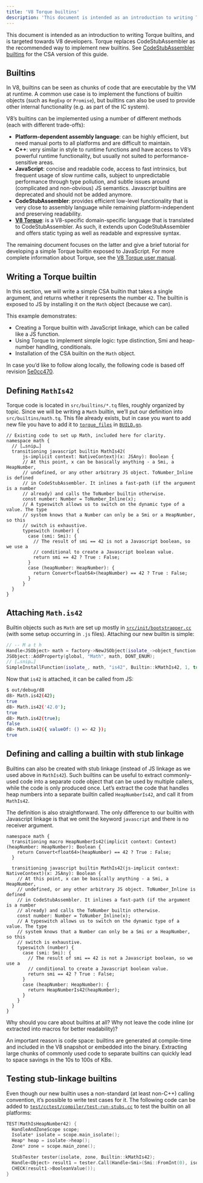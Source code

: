 ```yaml
---
title: 'V8 Torque builtins'
description: 'This document is intended as an introduction to writing Torque builtins, and is targeted towards V8 developers.'
---
```

This document is intended as an introduction to writing Torque builtins, and is targeted towards V8 developers. Torque replaces CodeStubAssembler as the recommended way to implement new builtins. See [CodeStubAssembler builtins](/docs/csa-builtins) for the CSA version of this guide.

## Builtins

In V8, builtins can be seen as chunks of code that are executable by the VM at runtime. A common use case is to implement the functions of builtin objects (such as `RegExp` or `Promise`), but builtins can also be used to provide other internal functionality (e.g. as part of the IC system).

V8’s builtins can be implemented using a number of different methods (each with different trade-offs):

- **Platform-dependent assembly language**: can be highly efficient, but need manual ports to all platforms and are difficult to maintain.
- **C++**: very similar in style to runtime functions and have access to V8’s powerful runtime functionality, but usually not suited to performance-sensitive areas.
- **JavaScript**: concise and readable code, access to fast intrinsics, but frequent usage of slow runtime calls, subject to unpredictable performance through type pollution, and subtle issues around (complicated and non-obvious) JS semantics. Javascript builtins are deprecated and should not be added anymore.
- **CodeStubAssembler**: provides efficient low-level functionality that is very close to assembly language while remaining platform-independent and preserving readability.
- **[V8 Torque](/docs/torque)**: is a V8-specific domain-specific language that is translated to CodeStubAssembler. As such, it extends upon CodeStubAssembler and offers static typing as well as readable and expressive syntax.

The remaining document focuses on the latter and give a brief tutorial for developing a simple Torque builtin exposed to JavaScript. For more complete information about Torque, see the [V8 Torque user manual](/docs/torque).

## Writing a Torque builtin

In this section, we will write a simple CSA builtin that takes a single argument, and returns whether it represents the number `42`. The builtin is exposed to JS by installing it on the `Math` object (because we can).

This example demonstrates:

- Creating a Torque builtin with JavaScript linkage, which can be called like a JS function.
- Using Torque to implement simple logic: type distinction, Smi and heap-number handling, conditionals.
- Installation of the CSA builtin on the `Math` object.

In case you’d like to follow along locally, the following code is based off revision [5e0cc470](https://chromium.googlesource.com/v8/v8/+/5e0cc470deed2d3b0957b7441d1e960313bbbf2d).

## Defining `MathIs42`

Torque code is located in `src/builtins/*.tq` files, roughly organized by topic. Since we will be writing a `Math` builtin, we’ll put our definition into `src/builtins/math.tq`.
This file already exists, but in case you want to add new file you have to add it to [`torque_files`](https://source.chromium.org/chromium/v8/v8.git/+/5e0cc470deed2d3b0957b7441d1e960313bbbf2d:BUILD.gn;l=1892) in [`BUILD.gn`](https://cs.chromium.org/chromium/src/v8/BUILD.gn).

```torque
// Existing code to set up Math, included here for clarity.
namespace math {
  // […snip…]
  transitioning javascript builtin MathIs42(
      js-implicit context: NativeContext)(x: JSAny): Boolean {
      // At this point, x can be basically anything - a Smi, a HeapNumber,
      // undefined, or any other arbitrary JS object. ToNumber_Inline is defined
      // in CodeStubAssembler. It inlines a fast-path (if the argument is a number
      // already) and calls the ToNumber builtin otherwise.
      const number: Number = ToNumber_Inline(x);
      // A typeswitch allows us to switch on the dynamic type of a value. The type
      // system knows that a Number can only be a Smi or a HeapNumber, so this
      // switch is exhaustive.
      typeswitch (number) {
        case (smi: Smi): {
          // The result of smi == 42 is not a Javascript boolean, so we use a
          // conditional to create a Javascript boolean value.
          return smi == 42 ? True : False;
        }
        case (heapNumber: HeapNumber): {
          return Convert<float64>(heapNumber) == 42 ? True : False;
        }
      }
  }
}
```

## Attaching `Math.is42`

Builtin objects such as `Math` are set up mostly in [`src/init/bootstrapper.cc`](https://cs.chromium.org/chromium/src/v8/src/init/bootstrapper.cc?q=src/init/bootstrapper.cc+package:%5Echromium$&l=1) (with some setup occurring in `.js` files). Attaching our new builtin is simple:

```cpp
// -- M a t h
Handle<JSObject> math = factory->NewJSObject(isolate_->object_function(), AllocationType::kOld);
JSObject::AddProperty(global, "Math", math, DONT_ENUM);
// […snip…]
SimpleInstallFunction(isolate_, math, "is42", Builtin::kMathIs42, 1, true);
```

Now that `is42` is attached, it can be called from JS:

```bash
$ out/debug/d8
d8> Math.is42(42);
true
d8> Math.is42('42.0');
true
d8> Math.is42(true);
false
d8> Math.is42({ valueOf: () => 42 });
true
```

## Defining and calling a builtin with stub linkage

Builtins can also be created with stub linkage (instead of JS linkage as we used above in `MathIs42`). Such builtins can be useful to extract commonly-used code into a separate code object that can be used by multiple callers, while the code is only produced once. Let’s extract the code that handles heap numbers into a separate builtin called `HeapNumberIs42`, and call it from `MathIs42`.

The definition is also straightforward. The only difference to our builtin with Javascript linkage is that we omit the keyword `javascript` and there is no receiver argument.

```torque
namespace math {
  transitioning macro HeapNumberIs42(implicit context: Context)(heapNumber: HeapNumber): Boolean {
    return Convert<float64>(heapNumber) == 42 ? True : False;
  }

  transitioning javascript builtin MathIs42(js-implicit context: NativeContext)(x: JSAny): Boolean {
    // At this point, x can be basically anything - a Smi, a HeapNumber,
    // undefined, or any other arbitrary JS object. ToNumber_Inline is defined
    // in CodeStubAssembler. It inlines a fast-path (if the argument is a number
    // already) and calls the ToNumber builtin otherwise.
    const number: Number = ToNumber_Inline(x);
    // A typeswitch allows us to switch on the dynamic type of a value. The type
    // system knows that a Number can only be a Smi or a HeapNumber, so this
    // switch is exhaustive.
    typeswitch (number) {
      case (smi: Smi): {
        // The result of smi == 42 is not a Javascript boolean, so we use a
        // conditional to create a Javascript boolean value.
        return smi == 42 ? True : False;
      }
      case (heapNumber: HeapNumber): {
        return HeapNumberIs42(heapNumber);
      }
    }
  }
}
````

Why should you care about builtins at all? Why not leave the code inline (or extracted into macros for better readability)?

An important reason is code space: builtins are generated at compile-time and included in the V8 snapshot or embedded into the binary. Extracting large chunks of commonly used code to separate builtins can quickly lead to space savings in the 10s to 100s of KBs.

## Testing stub-linkage builtins

Even though our new builtin uses a non-standard (at least non-C++) calling convention, it’s possible to write test cases for it. The following code can be added to [`test/cctest/compiler/test-run-stubs.cc`](https://cs.chromium.org/chromium/src/v8/test/cctest/compiler/test-run-stubs.cc) to test the builtin on all platforms:

```cpp
TEST(MathIsHeapNumber42) {
  HandleAndZoneScope scope;
  Isolate* isolate = scope.main_isolate();
  Heap* heap = isolate->heap();
  Zone* zone = scope.main_zone();

  StubTester tester(isolate, zone, Builtin::kMathIs42);
  Handle<Object> result1 = tester.Call(Handle<Smi>(Smi::FromInt(0), isolate));
  CHECK(result1->BooleanValue());
}
```
